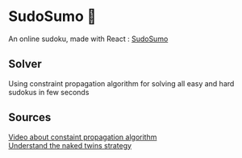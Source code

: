 # SudoSumo :ramen:
An online sudoku, made with React : [SudoSumo](https://Louisp78.github.io/sudosumo)

## Solver
Using constraint propagation algorithm for solving all easy and hard sudokus in few seconds
## Sources
[Video about constaint propagation algorithm](https://www.youtube.com/watch?v=A_5Hh8xdLFQ)  
[Understand the naked twins strategy](https://www.youtube.com/watch?v=dCf1b3ZeKdg)
